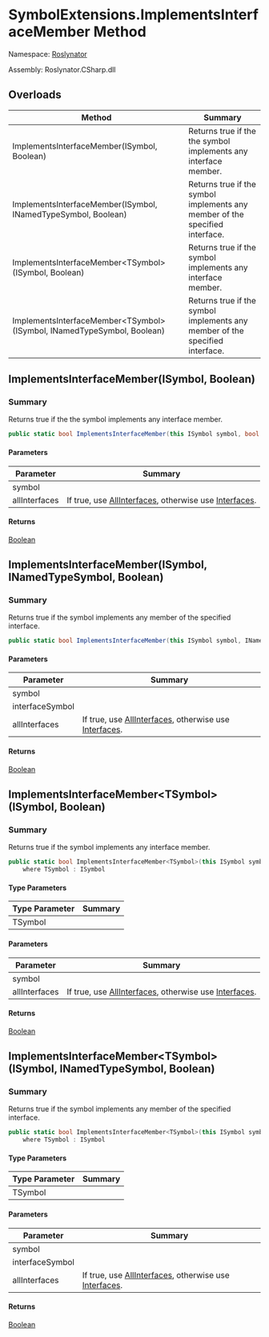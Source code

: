 # SymbolExtensions\.ImplementsInterfaceMember Method

Namespace: [Roslynator](../../README.md)

Assembly: Roslynator\.CSharp\.dll

## Overloads

| Method | Summary |
| ------ | ------- |
| ImplementsInterfaceMember\(ISymbol, Boolean\) | Returns true if the the symbol implements any interface member\. |
| ImplementsInterfaceMember\(ISymbol, INamedTypeSymbol, Boolean\) | Returns true if the symbol implements any member of the specified interface\. |
| ImplementsInterfaceMember\<TSymbol>\(ISymbol, Boolean\) | Returns true if the symbol implements any interface member\. |
| ImplementsInterfaceMember\<TSymbol>\(ISymbol, INamedTypeSymbol, Boolean\) | Returns true if the symbol implements any member of the specified interface\. |

## ImplementsInterfaceMember\(ISymbol, Boolean\)

### Summary

Returns true if the the symbol implements any interface member\.

```csharp
public static bool ImplementsInterfaceMember(this ISymbol symbol, bool allInterfaces = false)
```

#### Parameters

| Parameter | Summary |
| --------- | ------- |
| symbol | |
| allInterfaces | If true, use [AllInterfaces](https://docs.microsoft.com/en-us/dotnet/api/microsoft.codeanalysis.itypesymbol.allinterfaces), otherwise use [Interfaces](https://docs.microsoft.com/en-us/dotnet/api/microsoft.codeanalysis.itypesymbol.interfaces)\. |

#### Returns

[Boolean](https://docs.microsoft.com/en-us/dotnet/api/system.boolean)




## ImplementsInterfaceMember\(ISymbol, INamedTypeSymbol, Boolean\)

### Summary

Returns true if the symbol implements any member of the specified interface\.

```csharp
public static bool ImplementsInterfaceMember(this ISymbol symbol, INamedTypeSymbol interfaceSymbol, bool allInterfaces = false)
```

#### Parameters

| Parameter | Summary |
| --------- | ------- |
| symbol | |
| interfaceSymbol | |
| allInterfaces | If true, use [AllInterfaces](https://docs.microsoft.com/en-us/dotnet/api/microsoft.codeanalysis.itypesymbol.allinterfaces), otherwise use [Interfaces](https://docs.microsoft.com/en-us/dotnet/api/microsoft.codeanalysis.itypesymbol.interfaces)\. |

#### Returns

[Boolean](https://docs.microsoft.com/en-us/dotnet/api/system.boolean)




## ImplementsInterfaceMember\<TSymbol>\(ISymbol, Boolean\)

### Summary

Returns true if the symbol implements any interface member\.

```csharp
public static bool ImplementsInterfaceMember<TSymbol>(this ISymbol symbol, bool allInterfaces = false) 
    where TSymbol : ISymbol
```

#### Type Parameters

| Type Parameter | Summary |
| -------------- | ------- |
| TSymbol | |

#### Parameters

| Parameter | Summary |
| --------- | ------- |
| symbol | |
| allInterfaces | If true, use [AllInterfaces](https://docs.microsoft.com/en-us/dotnet/api/microsoft.codeanalysis.itypesymbol.allinterfaces), otherwise use [Interfaces](https://docs.microsoft.com/en-us/dotnet/api/microsoft.codeanalysis.itypesymbol.interfaces)\. |

#### Returns

[Boolean](https://docs.microsoft.com/en-us/dotnet/api/system.boolean)




## ImplementsInterfaceMember\<TSymbol>\(ISymbol, INamedTypeSymbol, Boolean\)

### Summary

Returns true if the symbol implements any member of the specified interface\.

```csharp
public static bool ImplementsInterfaceMember<TSymbol>(this ISymbol symbol, INamedTypeSymbol interfaceSymbol, bool allInterfaces = false) 
    where TSymbol : ISymbol
```

#### Type Parameters

| Type Parameter | Summary |
| -------------- | ------- |
| TSymbol | |

#### Parameters

| Parameter | Summary |
| --------- | ------- |
| symbol | |
| interfaceSymbol | |
| allInterfaces | If true, use [AllInterfaces](https://docs.microsoft.com/en-us/dotnet/api/microsoft.codeanalysis.itypesymbol.allinterfaces), otherwise use [Interfaces](https://docs.microsoft.com/en-us/dotnet/api/microsoft.codeanalysis.itypesymbol.interfaces)\. |

#### Returns

[Boolean](https://docs.microsoft.com/en-us/dotnet/api/system.boolean)





